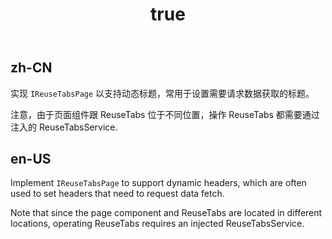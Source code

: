 ﻿---
order: 2
iframe: 360
link: /reuse/dynamic-title
title:
  zh-CN: 动态标题
  en-US: Dynamic title
---

## zh-CN

实现 `IReuseTabsPage` 以支持动态标题，常用于设置需要请求数据获取的标题。

注意，由于页面组件跟 ReuseTabs 位于不同位置，操作 ReuseTabs 都需要通过注入的 ReuseTabsService.

## en-US

Implement `IReuseTabsPage` to support dynamic headers, which are often used to set headers that need to request data fetch.

Note that since the page component and ReuseTabs are located in different locations, operating ReuseTabs requires an injected ReuseTabsService.